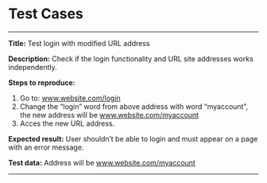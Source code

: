 # Test Cases

---------------------

**Title:** 
Test login with modified URL address

**Description:**
Check if the login functionality and URL site addresses works independently. 

**Steps to reproduce:** 
1. Go to: www.website.com/login
2. Change the “login” word from above address with word “myaccount”, the new address will be  www.website.com/myaccount 
3. Acces the new URL address. 

**Expected result:** User shouldn’t be able to login and must appear on a page with an error message. 

**Test data:** Address will be  www.website.com/myaccount 


---------------------
